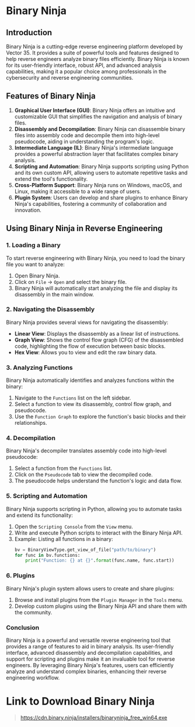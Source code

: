 # Binary Ninja

## Introduction

Binary Ninja is a cutting-edge reverse engineering platform developed by Vector 35. It provides a suite of powerful tools and features designed to help reverse engineers analyze binary files efficiently. Binary Ninja is known for its user-friendly interface, robust API, and advanced analysis capabilities, making it a popular choice among professionals in the cybersecurity and reverse engineering communities.

## Features of Binary Ninja

1. **Graphical User Interface (GUI)**: Binary Ninja offers an intuitive and customizable GUI that simplifies the navigation and analysis of binary files.
2. **Disassembly and Decompilation**: Binary Ninja can disassemble binary files into assembly code and decompile them into high-level pseudocode, aiding in understanding the program's logic.
3. **Intermediate Language (IL)**: Binary Ninja's intermediate language provides a powerful abstraction layer that facilitates complex binary analysis.
4. **Scripting and Automation**: Binary Ninja supports scripting using Python and its own custom API, allowing users to automate repetitive tasks and extend the tool's functionality.
5. **Cross-Platform Support**: Binary Ninja runs on Windows, macOS, and Linux, making it accessible to a wide range of users.
6. **Plugin System**: Users can develop and share plugins to enhance Binary Ninja's capabilities, fostering a community of collaboration and innovation.

## Using Binary Ninja in Reverse Engineering

### 1. Loading a Binary

To start reverse engineering with Binary Ninja, you need to load the binary file you want to analyze:
1. Open Binary Ninja.
2. Click on `File` -> `Open` and select the binary file.
3. Binary Ninja will automatically start analyzing the file and display its disassembly in the main window.

### 2. Navigating the Disassembly

Binary Ninja provides several views for navigating the disassembly:
- **Linear View**: Displays the disassembly as a linear list of instructions.
- **Graph View**: Shows the control flow graph (CFG) of the disassembled code, highlighting the flow of execution between basic blocks.
- **Hex View**: Allows you to view and edit the raw binary data.

### 3. Analyzing Functions

Binary Ninja automatically identifies and analyzes functions within the binary:
1. Navigate to the `Functions` list on the left sidebar.
2. Select a function to view its disassembly, control flow graph, and pseudocode.
3. Use the `Function Graph` to explore the function's basic blocks and their relationships.

### 4. Decompilation

Binary Ninja's decompiler translates assembly code into high-level pseudocode:
1. Select a function from the `Functions` list.
2. Click on the `Pseudocode` tab to view the decompiled code.
3. The pseudocode helps understand the function's logic and data flow.

### 5. Scripting and Automation

Binary Ninja supports scripting in Python, allowing you to automate tasks and extend its functionality:
1. Open the `Scripting Console` from the `View` menu.
2. Write and execute Python scripts to interact with the Binary Ninja API.
3. Example: Listing all functions in a binary:
    ```python
    bv = BinaryViewType.get_view_of_file("path/to/binary")
    for func in bv.functions:
        print("Function: {} at {}".format(func.name, func.start))
    ```

### 6. Plugins

Binary Ninja's plugin system allows users to create and share plugins:
1. Browse and install plugins from the `Plugin Manager` in the `Tools` menu.
2. Develop custom plugins using the Binary Ninja API and share them with the community.

### Conclusion

Binary Ninja is a powerful and versatile reverse engineering tool that provides a range of features to aid in binary analysis. Its user-friendly interface, advanced disassembly and decompilation capabilities, and support for scripting and plugins make it an invaluable tool for reverse engineers. By leveraging Binary Ninja's features, users can efficiently analyze and understand complex binaries, enhancing their reverse engineering workflow.



# Link to Download Binary Ninja

> https://cdn.binary.ninja/installers/binaryninja_free_win64.exe